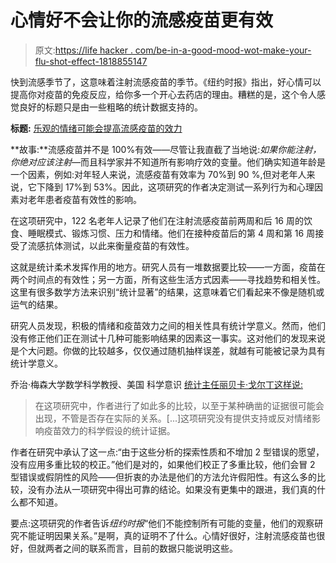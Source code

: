 # 心情好不会让你的流感疫苗更有效

> 原文:[https://life hacker . com/be-in-a-good-mood-wot-make-your-flu-shot-effect-1818855147](https://lifehacker.com/being-in-a-good-mood-wont-make-your-flu-shot-more-effec-1818855147)

快到流感季节了，这意味着注射流感疫苗的季节。《纽约时报》指出，好心情可以提高你对疫苗的免疫反应，给你多一个开心去药店的理由。糟糕的是，这个令人感觉良好的标题只是由一些粗略的统计数据支持的。

**标题:** [乐观的情绪可能会提高流感疫苗的效力](https://www.nytimes.com/2017/09/25/well/live/an-upbeat-mood-may-boost-your-flu-shots-effectiveness.html)

**故事:**流感疫苗并不是 100%有效——尽管让我直截了当地说:*如果你能注射，你绝对应该注射*—而且科学家并不知道所有影响疗效的变量。他们确实知道年龄是一个因素，例如:对年轻人来说，流感疫苗有效率为 70%到 90 %,但对老年人来说，它下降到 17%到 53%。因此，这项研究的作者决定测试一系列行为和心理因素对老年患者疫苗有效性的影响。

在这项研究中，122 名老年人记录了他们在注射流感疫苗前两周和后 16 周的饮食、睡眠模式、锻炼习惯、压力和情绪。他们在接种疫苗后的第 4 周和第 16 周接受了流感抗体测试，以此来衡量疫苗的有效性。

这就是统计柔术发挥作用的地方。研究人员有一堆数据要比较——一方面，疫苗在两个时间点的有效性；另一方面，所有这些生活方式因素——寻找趋势和相关性。这里有很多数学方法来识别“统计显著”的结果，这意味着它们看起来不像是随机或运气的结果。

研究人员发现，积极的情绪和疫苗效力之间的相关性具有统计学意义。然而，他们没有修正他们正在测试十几种可能影响结果的因素这一事实。这对他们的发现来说是个大问题。你做的比较越多，仅仅通过随机抽样误差，就越有可能被记录为具有统计学意义。

乔治·梅森大学数学科学教授、美国 科学意识 [统计主任丽贝卡·戈尔丁这样说:](http://senseaboutscienceusa.org/stats/)

> 在这项研究中，作者进行了如此多的比较，以至于某种确凿的证据很可能会出现，不管是否存在实际的关系。[...]这项研究没有提供支持或反对情绪影响疫苗效力的科学假设的统计证据。

作者在研究中承认了这一点:“由于这些分析的探索性质和不增加 2 型错误的愿望，没有应用多重比较的校正。”他们是对的，如果他们校正了多重比较，他们会冒 2 型错误或假阴性的风险——但折衷的办法是他们的方法允许假阳性。有这么多的比较，没有办法从一项研究中得出可靠的结论。如果没有更集中的跟进，我们真的什么都不知道。

要点:这项研究的作者告诉*纽约时报*“他们不能控制所有可能的变量，他们的观察研究不能证明因果关系。”是啊，真的证明不了什么。心情好很好，注射流感疫苗也很好，但就两者之间的联系而言，目前的数据只能说明这些。